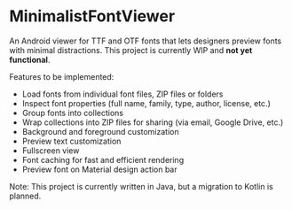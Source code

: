 # MinimalistFontViewer

An Android viewer for TTF and OTF fonts that lets designers preview fonts with minimal distractions. This project is currently WIP and **not yet functional**.

Features to be implemented:
* Load fonts from individual font files, ZIP files or folders
* Inspect font properties (full name, family, type, author, license, etc.)
* Group fonts into collections
* Wrap collections into ZIP files for sharing (via email, Google Drive, etc.)
* Background and foreground customization
* Preview text customization
* Fullscreen view
* Font caching for fast and efficient rendering
* Preview font on Material design action bar

Note: This project is currently written in Java, but a migration to Kotlin is planned.

